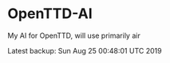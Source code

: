 # OpenTTD-AI
My AI for OpenTTD, will use primarily air

Latest backup: Sun Aug 25 00:48:01 UTC 2019
